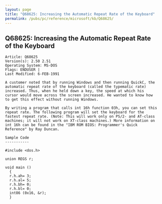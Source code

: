 ```yaml
---
layout: page
title: "Q68625: Increasing the Automatic Repeat Rate of the Keyboard"
permalink: /pubs/pc/reference/microsoft/kb/Q68625/
---
```


## Q68625: Increasing the Automatic Repeat Rate of the Keyboard

	Article: Q68625
	Version(s): 2.50 2.51
	Operating System: MS-DOS
	Flags: ENDUSER |
	Last Modified: 6-FEB-1991
	
	A customer noted that by running Windows and then running QuickC, the
	automatic repeat rate of the keyboard (called the typematic rate)
	increased. Thus, when he held down a key, the speed at which his
	cursor would move across the screen increased. He wanted to know how
	to get this effect without running Windows.
	
	By writing a program that calls int 16h function 03h, you can set this
	repeat rate. The following program will set the keyboard for the
	fastest repeat rate. (Note: This will work only on PS/2- and AT-class
	machines; it will not work on XT-class machines.) More information on
	int 16h can be found in the "IBM ROM BIOS: Programmer's Quick
	Reference" by Ray Duncan.
	
	Sample Code
	-----------
	
	#include <dos.h>
	
	union REGS r;
	
	void main ()
	  {
	  r.h.ah= 3;
	  r.h.al= 5;
	  r.h.bh= 0;
	  r.h.bl= 0;
	  int86 (0x16, &r);
	  }

